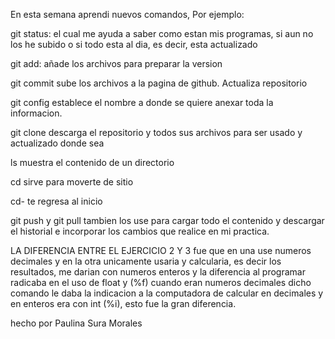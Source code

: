 En esta semana aprendi nuevos comandos, Por ejemplo:

git status: el cual me ayuda a saber como estan mis programas, si aun no los he subido o si todo esta al dia, es decir, esta actualizado

git add: añade los archivos para preparar la version

git commit sube los archivos a la pagina de github. Actualiza repositorio

git config establece el nombre a donde se quiere anexar toda la informacion.

git clone descarga el repositorio y todos sus archivos para ser usado y actualizado donde sea

ls muestra el contenido de un directorio

cd sirve para moverte de sitio

cd- te regresa al inicio

git push y git pull tambien los use para cargar todo el contenido y descargar el historial e incorporar los cambios que realice en mi practica.


LA DIFERENCIA ENTRE EL EJERCICIO 2 Y 3 fue que en una use numeros decimales y en la otra unicamente usaria y calcularia, es decir los resultados, me darian con numeros enteros y la diferencia al programar radicaba en el uso de float y (%f) cuando eran numeros decimales dicho comando le daba la indicacion a la computadora de calcular en decimales y en enteros era con int (%i), esto fue la gran diferencia.

hecho por Paulina Sura Morales
